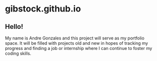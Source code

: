 # gibstock.github.io
## Hello!
My name is Andre Gonzales and this project will serve as my portfolio space. It will be filled with projects old and new in hopes of tracking my progress and finding a job or internship where I can continue to foster my coding skills.
